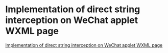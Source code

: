 # Implementation of direct string interception on WeChat applet WXML page
[Implementation of direct string interception on WeChat applet WXML page](https://aiwithcloud.com/2022/09/15/implementation_of_direct_string_interception_on_wechat_applet_wxml_page/)